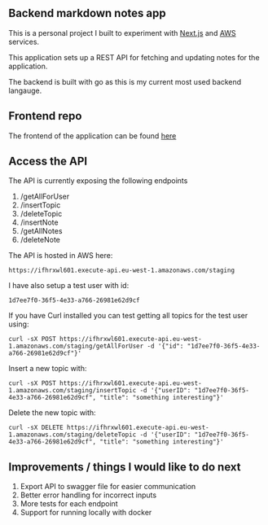 ## Backend markdown notes app

This is a personal project I built to experiment with [Next.js](https://nextjs.org/) and [AWS](https://aws.amazon.com/) services.

This application sets up a REST API for fetching and updating notes for the application.

The backend is built with go as this is my current most used backend langauge.


## Frontend repo

The frontend of the application can be found [here](https://github.com/KyleJonesNV/frontend-notes)


## Access the API

The API is currently exposing the following endpoints
<ol>
  <li>/getAllForUser</li>
  <li>/insertTopic</li>
  <li>/deleteTopic</li>
  <li>/insertNote</li>
  <li>/getAllNotes</li>
  <li>/deleteNote</li>
</ol> 


The API is hosted in AWS here:

`https://ifhrxwl601.execute-api.eu-west-1.amazonaws.com/staging`

I have also setup a test user with id: 

`1d7ee7f0-36f5-4e33-a766-26981e62d9cf`

If you have Curl installed you can test getting all topics for the test user using:

```
curl -sX POST https://ifhrxwl601.execute-api.eu-west-1.amazonaws.com/staging/getAllForUser -d '{"id": "1d7ee7f0-36f5-4e33-a766-26981e62d9cf"}'
```

Insert a new topic with:

```
curl -sX POST https://ifhrxwl601.execute-api.eu-west-1.amazonaws.com/staging/insertTopic -d '{"userID": "1d7ee7f0-36f5-4e33-a766-26981e62d9cf", "title": "something interesting"}'
```

Delete the new topic with:

```
curl -sX DELETE https://ifhrxwl601.execute-api.eu-west-1.amazonaws.com/staging/deleteTopic -d '{"userID": "1d7ee7f0-36f5-4e33-a766-26981e62d9cf", "title": "something interesting"}'
```


## Improvements / things I would like to do next

<ol>
  <li>Export API to swagger file for easier communication</li>
  <li>Better error handling for incorrect inputs</li>
  <li>More tests for each endpoint</li>
  <li>Support for running locally with docker</li>
</ol> 
